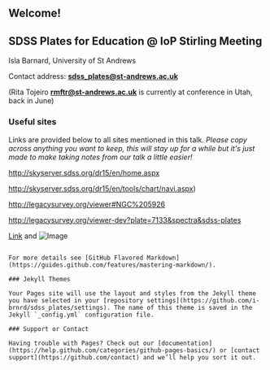 ## Welcome!
## SDSS Plates for Education @ IoP Stirling Meeting 

Isla Barnard, University of St Andrews 

Contact address:
**sdss_plates@st-andrews.ac.uk**

(Rita Tojeiro **rmftr@st-andrews.ac.uk**  is currently at conference in Utah, back in June)


### Useful sites
Links are provided below to all sites mentioned in this talk.
_Please copy across anything you want to keep, this will stay up for a while but it's just made to make taking notes from our talk a little easier!_ 



http://skyserver.sdss.org/dr15/en/home.aspx

http://skyserver.sdss.org/dr15/en/tools/chart/navi.aspx)

http://legacysurvey.org/viewer#NGC%205926

http://legacysurvey.org/viewer-dev?plate=7133&spectra&sdss-plates



[Link](url) and ![Image](src)
```

For more details see [GitHub Flavored Markdown](https://guides.github.com/features/mastering-markdown/).

### Jekyll Themes

Your Pages site will use the layout and styles from the Jekyll theme you have selected in your [repository settings](https://github.com/i-brnrd/sdss_plates/settings). The name of this theme is saved in the Jekyll `_config.yml` configuration file.

### Support or Contact

Having trouble with Pages? Check out our [documentation](https://help.github.com/categories/github-pages-basics/) or [contact support](https://github.com/contact) and we’ll help you sort it out.
